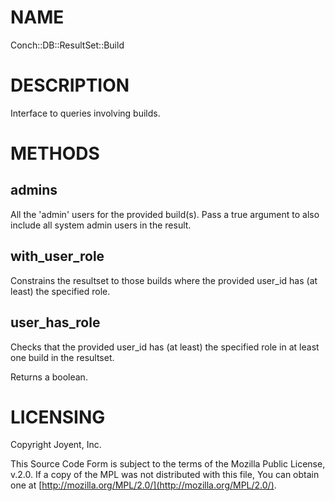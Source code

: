 # NAME

Conch::DB::ResultSet::Build

# DESCRIPTION

Interface to queries involving builds.

# METHODS

## admins

All the 'admin' users for the provided build(s).  Pass a true argument to also include all
system admin users in the result.

## with\_user\_role

Constrains the resultset to those builds where the provided user\_id has (at least) the
specified role.

## user\_has\_role

Checks that the provided user\_id has (at least) the specified role in at least one build in the
resultset.

Returns a boolean.

# LICENSING

Copyright Joyent, Inc.

This Source Code Form is subject to the terms of the Mozilla Public License,
v.2.0. If a copy of the MPL was not distributed with this file, You can obtain
one at [http://mozilla.org/MPL/2.0/](http://mozilla.org/MPL/2.0/).
